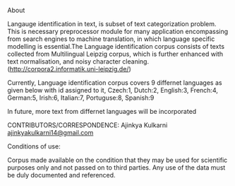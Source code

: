 About

Langauge identification in text, is subset of text categorization problem. This is necessary preprocessor module 
for many application encompassing from search engines to machine translation, in which language specific modelling 
is essential.The Language identification corpus consists of texts collected from Multilingual Leipzig corpus, 
which is further enhanced with text normalisation, and noisy character cleaning. 
(http://corpora2.informatik.uni-leipzig.de/)

Currently, Language identification corpus covers 9 differnet languages as given below with id assigned to it,
Czech:1,
Dutch:2,
English:3,
French:4,
German:5,
Irish:6,
Italian:7,
Portuguse:8,
Spanish:9

In future, more text from differnet languages will be incorporated

CONTRIBUTORS/CORRESPONDENCE:
Ajinkya Kulkarni	ajinkyakulkarni14@gmail.com

Conditions of use:

Corpus made available on the condition that they may be used for scientific purposes only and not passed on to third parties.
Any use of the data must be duly documented and referenced.
